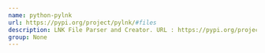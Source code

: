 ```yaml
---
name: python-pylnk
url: https://pypi.org/project/pylnk/#files
description: LNK File Parser and Creator. URL : https://pypi.org/project/pylnk/#files Groups : None
group: None
---
```

